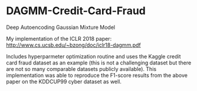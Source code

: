 # DAGMM-Credit-Card-Fraud
Deep Autoencoding Gaussian Mixture Model

My implementation of the ICLR 2018 paper: http://www.cs.ucsb.edu/~bzong/doc/iclr18-dagmm.pdf

Includes hyperparmeter optimization routine and uses the Kaggle credit card fraud dataset as an example (this is not a challenging dataset but there are not so many comparable datasets publicly available).  This implementation was able to reproduce the F1-score results from the above paper on the KDDCUP99 cyber dataset as well.
